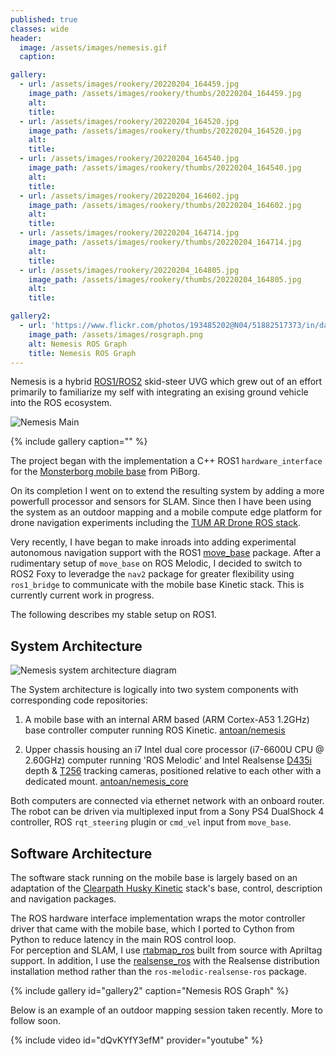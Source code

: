 ```yaml
---
published: true
classes: wide
header:
  image: /assets/images/nemesis.gif
  caption: 

gallery:
  - url: /assets/images/rookery/20220204_164459.jpg
    image_path: /assets/images/rookery/thumbs/20220204_164459.jpg
    alt: 
    title: 
  - url: /assets/images/rookery/20220204_164520.jpg
    image_path: /assets/images/rookery/thumbs/20220204_164520.jpg
    alt: 
    title: 
  - url: /assets/images/rookery/20220204_164540.jpg
    image_path: /assets/images/rookery/thumbs/20220204_164540.jpg
    alt: 
    title: 
  - url: /assets/images/rookery/20220204_164602.jpg
    image_path: /assets/images/rookery/thumbs/20220204_164602.jpg
    alt: 
    title: 
  - url: /assets/images/rookery/20220204_164714.jpg
    image_path: /assets/images/rookery/thumbs/20220204_164714.jpg
    alt: 
    title: 
  - url: /assets/images/rookery/20220204_164805.jpg
    image_path: /assets/images/rookery/thumbs/20220204_164805.jpg
    alt: 
    title: 

gallery2:
  - url: 'https://www.flickr.com/photos/193485202@N04/51882517373/in/dateposted/'
    image_path: /assets/images/rosgraph.png
    alt: Nemesis ROS Graph
    title: Nemesis ROS Graph 
---
```

Nemesis is a hybrid [ROS1/ROS2](https://www.ros.org/) skid-steer UVG which grew out of an effort primarily to familiarize my self with integrating an exising ground vehicle into the ROS ecosystem.

![Nemesis Main]({{site.baseurl}}/assets/images/nemesis-main-min.jpg)

{% include gallery caption="" %}

The project began with the implementation a C++ ROS1 `hardware_interface` for the [Monsterborg mobile base][monsterborg-base-site] from PiBorg.  

On its completion I went on to extend the resulting system by adding a more powerfull processor and sensors for SLAM. Since then I have been using the system as an outdoor mapping and a mobile compute edge platform for drone navigation experiments including the [TUM AR Drone ROS stack][tum-ar-drone-ros-wiki].

Very recently, I have began to make inroads into adding experimental autonomous navigation support with the ROS1 [move_base](http://wiki.ros.org/move_base#:~:text=The%20move_base%20package%20provides%20an,accomplish%20its%20global%20navigation%20task.) package. After a rudimentary setup of `move_base` on ROS Melodic, I decided to switch to ROS2 Foxy to leveradge the `nav2` package for greater flexibility using `ros1_bridge` to communicate with the mobile base Kinetic stack.  This is currently current work in progress.

The following describes my stable setup on ROS1.

## System Architecture

![Nemesis system architecture diagram]({{site.baseurl}}/assets/images/nemesis_arch.jpg)

The System architecture is logically into two system components with corresponding code repositories:

1.  A mobile base with an internal ARM based (ARM Cortex-A53 1.2GHz) base controller computer running ROS Kinetic.
[antoan/nemesis][nemesis]

2.  Upper chassis housing an i7 Intel dual core processor (i7-6600U CPU @ 2.60GHz) computer running 'ROS Melodic' and Intel Realsense [D435i](https://www.intelrealsense.com/depth-camera-d435i/) depth & [T256](https://www.intelrealsense.com/tracking-camera-t265/) tracking cameras, positioned relative to each other with a dedicated mount. 
[antoan/nemesis_core][nemesis-core] 

Both computers are connected via ethernet network with an onboard router. The robot can be driven via multiplexed input from a Sony PS4 DualShock 4 controller, ROS `rqt_steering` plugin or `cmd_vel` input from `move_base`.

## Software Architecture

The software stack running on the mobile base is largely based on an adaptation of the [Clearpath Husky Kinetic][husky-kinetic-github-branch] stack's base, control, description and navigation packages. 

The ROS hardware interface implementation wraps the motor controller driver that came with the mobile base, which I ported to Cython from Python to reduce latency in the main ROS control loop.  
For perception and SLAM, I use [rtabmap_ros][rtabmap-ros-wiki] built from source with Apriltag support. In addition, I use the  [realsense_ros][realsense-ros-github] with the Realsense distribution installation method rather than the `ros-melodic-realsense-ros` package.

{% include gallery id="gallery2" caption="Nemesis ROS Graph" %}

Below is an example of an outdoor mapping session taken recently. More to follow soon.

{% include video id="dQvKYfY3efM" provider="youtube" %}

[realsense-ros-github]: https://github.com/IntelRealSense/realsense-ros#method-2-the-realsense-distribution
[husky-kinetic-github-branch]: https://github.com/husky/husky/tree/kinetic-devel
[rtabmap-ros-wiki]: http://wiki.ros.org/rtabmap_ros
[nemesis-core]: https://github.com/antoan/nemesis_core
[nemesis]: https://github.com/antoan/nemesis
[tum-ar-drone-ros-wiki]: http://wiki.ros.org/tum_ardrone
[monsterborg-base-site]: https://www.piborg.org/robots-1/monsterborg
